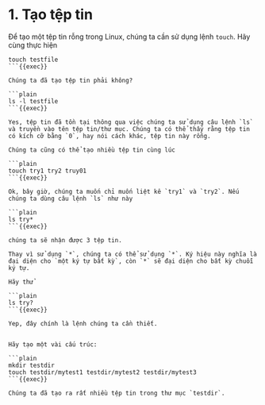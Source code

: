 # 1. Tạo tệp tin

Để tạo một tệp tin rỗng trong Linux, chúng ta cần sử dụng lệnh `touch`. Hãy cùng thực hiện

```plain
touch testfile
```{{exec}}

Chúng ta đã tạo tệp tin phải không?

```plain
ls -l testfile
```{{exec}}

Yes, tệp tin đã tồn tại thông qua việc chúng ta sử dụng câu lệnh `ls` và truyền vào tên tệp tin/thư mục. Chúng ta có thể thấy rằng tệp tin có kích cỡ bằng `0`, hay nói cách khác, tệp tin này rỗng.

Chúng ta cũng có thể tạo nhiều tệp tin cùng lúc

```plain
touch try1 try2 truy01
```{{exec}}

Ok, bây giờ, chúng ta muốn chỉ muốn liệt kê `try1` và `try2`. Nếu chúng ta dùng câu lệnh `ls` như này

```plain
ls try*
```{{exec}}

chúng ta sẽ nhận được 3 tệp tin.

Thay vì sử dụng `*`, chúng ta có thể sử dụng `*`. Ký hiệu này nghĩa là đại diện cho `một ký tự bất kỳ`, còn `*` sẽ đại diện cho bất kỳ chuỗi ký tự.

Hãy thử

```plain
ls try?
```{{exec}}

Yep, đây chính là lệnh chúng ta cần thiết.


Hãy tạo một vài cấu trúc:

```plain
mkdir testdir
touch testdir/mytest1 testdir/mytest2 testdir/mytest3
```{{exec}}

Chúng ta đã tạo ra rất nhiều tệp tin trong thư mục `testdir`.

